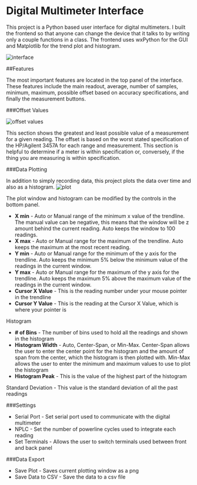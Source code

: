# Digital Multimeter Interface
This project is a Python based user interface for digital multimeters. I built the frontend so that anyone can change the device that it talks to by writing only a couple functions in a class. The frontend uses wxPython for the GUI and Matplotlib for the trend plot and histogram. 

![interface](https://raw.githubusercontent.com/md100play/HP3457A-GPIB/master/md/full-interface.png)

##Features

The most important features are located in the top panel of the interface. These features include the main readout, average, number of samples, minimum, maximum, possible offset based on accuracy specifications, and finally the measurement buttons.

###Offset Values


![offset values](https://raw.githubusercontent.com/md100play/HP3457A-GPIB/master/md/possibility.png)


This section shows the greatest and least possible value of a measurement for a given reading. The offset is based on the worst stated specification of the HP/Agilent 3457A for each range and measurement.  This section is helpful to determine if a meter is within specification or, conversely, if the thing you are measuring is within specification.

###Data Plotting

In addition to simply recording data, this project plots the data over time and also as a histogram.
![plot](https://raw.githubusercontent.com/md100play/HP3457A-GPIB/master/md/plot.png)

The plot window and histogram can be modified by the controls in the bottom panel.
* **X min** - Auto or Manual range of the minimum x value of the trendline. The manual value can be negative, this means that the window will be z amount behind the current reading. Auto keeps the window to 100 readings.
* **X max** - Auto or Manual range for the maximum of the trendline. Auto keeps the maximum at the most recent reading.
* **Y min** - Auto or Manual range for the minimum of the y axis for the trendline. Auto keeps the minimum 5% below the minimum value of the readings in the current window.
* **Y max** - Auto or Manual range for the maximum of the y axis for the trendline. Auto keeps the maximum 5% above the maximum value of the readings in the current window.
* **Cursor X Value** - This is the reading number under your mouse pointer in the trendline
* **Cursor Y Value** - This is the reading at the Cursor X Value, which is where your pointer is

Histogram
* **# of Bins** - The number of bins used to hold all the readings and shown in the histogram
* **Histogram Width** - Auto, Center-Span, or Min-Max. Center-Span allows the user to enter the center point for the histogram and the amount of span from the center, which the histogram is then plotted with.  Min-Max allows the user to enter the minimum and maximum values to use to plot the histogram
* **Histogram Peak** - This is the value of the highest part of the histogram

Standard Deviation - This value is the standard deviation of all the past readings

###Settings
* Serial Port - Set serial port used to communicate with the digital multimeter
* NPLC - Set the number of powerline cycles used to integrate each reading
* Set Terminals - Allows the user to switch terminals used between front and back panel

###Data Export
* Save Plot - Saves current plotting window as a png
* Save Data to CSV - Save the data to a csv file
